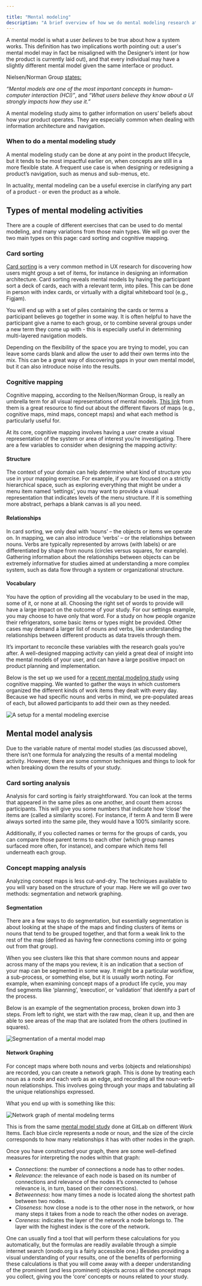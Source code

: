 ```yaml
---

title: "Mental modeling"
description: "A brief overview of how we do mental modeling research at GitLab"
---
```












A mental model is what a user *believes* to be true about how a system works. This definition has two implications worth pointing out: a user's mental model may in fact be misaligned with the Designer’s intent (or how the product is currently laid out), and that every individual may have a slightly different mental model given the same interface or product.

Nielsen/Norman Group [states:](https://www.nngroup.com/articles/mental-models/)

*“Mental models are one of the most important concepts in human–computer interaction (HCI)”*, and *“What users believe they know about a UI strongly impacts how they use it.”*

A mental modeling study aims to gather information on users’ beliefs about how your product operates. They are especially common when dealing with information architecture and navigation.


### When to do a mental modeling study

A mental modeling study can be done at any point in the product lifecycle, but it tends to be most impactful earlier on, when concepts are still in a more flexible state. A frequent use case is when designing or redesigning a product’s navigation, such as menus and sub-menus, etc.

In actuality, mental modeling can be a useful exercise in clarifying any part of a product - or even the product as a whole.

## Types of mental modeling activities

There are a couple of different exercises that can be used to do mental modeling, and many variations from those main types. We will go over the two main types on this page: card sorting and cognitive mapping.

### Card sorting

[Card sorting](https://www.nngroup.com/articles/card-sorting-how-many-users-to-test/) is a very common method in UX research for discovering how users might group a set of items, for instance in designing an information architecture. Card sorting reveals mental models by having the participant sort a deck of cards, each with a relevant term, into piles. This can be done in person with index cards, or virtually with a digital whiteboard tool (e.g., Figjam).

You will end up with a set of piles containing the cards or terms a participant believes go together in some way. It is often helpful to have the participant give a name to each group, or to combine several groups under a new term they come up with - this is especially useful in determining multi-layered navigation models.

Depending on the flexibility of the space you are trying to model, you can leave some cards blank and allow the user to add their own terms into the mix. This can be a great way of discovering gaps in your own mental model, but it can also introduce noise into the results.

### Cognitive mapping

Cognitive mapping, according to the Neilsen/Norman Group, is really an umbrella term for all visual representations of mental models. [This link](https://www.nngroup.com/articles/cognitive-mind-concept/) from them is a great resource to find out about the different flavors of maps (e.g., cognitive maps, mind maps, concept maps) and what each method is particularly useful for.

At its core, cognitive mapping involves having a user create a visual representation of the system or area of interest you’re investigating. There are a few variables to consider when designing the mapping activity:

#### Structure

The context of your domain can help determine what kind of structure you use in your mapping exercise. For example, if you are focused on a strictly hierarchical space, such as exploring everything that might be under a menu item named ‘settings’, you may want to provide a visual representation that indicates levels of the menu structure. If it is something more abstract, perhaps a blank canvas is all you need.

#### Relationships

In card sorting, we only deal with ‘nouns’ – the objects or items we operate on. In mapping, we can also introduce ‘verbs’ – or the relationships between nouns. Verbs are typically represented by arrows (with labels) or are differentiated by shape from nouns (circles versus squares, for example). Gathering information about the relationships between objects can be extremely informative for studies aimed at understanding a more complex system, such as data flow through a system or organizational structure.

#### Vocabulary

You have the option of providing all the vocabulary to be used in the map, some of it, or none at all. Choosing the right set of words to provide will have a large impact on the outcome of your study. For our settings example, you may choose to have only that word. For a study on how people organize their refrigerators, some basic items or types might be provided. Other cases may demand a larger list of nouns and verbs, like understanding the relationships between different products as data travels through them.

It’s important to reconcile these variables with the research goals you’re after. A well-designed mapping activity can yield a great deal of insight into the mental models of your user, and can have a large positive impact on product planning and implementation.

Below is the set up we used for a [recent mental modeling study](https://gitlab.com/gitlab-org/ux-research/-/issues/2076) using cognitive mapping. We wanted to gather the ways in which customers organized the different kinds of work items they dealt with every day. Because we had specific nouns and verbs in mind, we pre-populated areas of each, but allowed participants to add their own as they needed.

<img src='mental_model_setup.png' ALT='A setup for a mental modeling exercise'>

## Mental model analysis

Due to the variable nature of mental model studies (as discussed above), there isn’t one formula for analyzing the results of a mental modeling activity. However, there are some common techniques and things to look for when breaking down the results of your study.

### Card sorting analysis

Analysis for card sorting is fairly straightforward. You can look at the terms that appeared in the same piles as one another, and count them across participants. This will give you some numbers that indicate how ‘close’ the items are (called a similarity score). For instance, if term A and term B were always sorted into the same pile, they would have a 100% similarity score.

Additionally, if you collected names or terms for the groups of cards, you can compare those parent terms to each other (which group names surfaced more often, for instance), and compare which items fell underneath each group.

### Concept mapping analysis

Analyzing concept maps is less cut-and-dry. The techniques available to you will vary based on the structure of your map. Here we will go over two methods: segmentation and network graphing.

#### Segmentation

There are a few ways to do segmentation, but essentially segmentation is about looking at the shape of the maps and finding clusters of items or nouns that tend to be grouped together, and that form a weak link to the rest of the map (defined as having few connections coming into or going out from that group).

When you see clusters like this that share common nouns and appear across many of the maps you review, it is an indication that a section of your map can be segmented in some way. It might be a particular workflow, a sub-process, or something else, but it is usually worth noting. For example, when examining concept maps of a product life cycle, you may find segments like ‘planning’, ‘execution’, or ‘validation’ that identify a part of the process.

Below is an example of the segmentation process, broken down into 3 steps. From left to right, we start with the raw map, clean it up, and then are able to see areas of the map that are isolated from the others (outlined in squares).

<img src='segmentation.png' ALT='Segmentation of a mental model map'>

#### Network Graphing

For concept maps where both nouns and verbs (objects and relationships) are recorded, you can create a network graph. This is done by treating each noun as a node and each verb as an edge, and recording all the noun-verb-noun relationships. This involves going through your maps and tabulating all the unique relationships expressed.

What you end up with is something like this:

<img src='network_graph.png' ALT='Network graph of mental modeling terms'>

This is from the same [mental model study](https://gitlab.com/gitlab-org/ux-research/-/issues/2076) done at GitLab on different Work Items. Each blue circle represents a node or noun, and the size of the circle corresponds to how many relationships it has with other nodes in the graph.

Once you have constructed your graph, there are some well-defined measures for interpreting the nodes within that graph:

- *Connections*: the number of connections a node has to other nodes.
- *Relevance*: the relevance of each node is based on its number of connections and relevance of the nodes it’s connected to (whose relevance is, in turn, based on their connections).
- *Betweenness*: how many times a node is located along the shortest path between two nodes.
- *Closeness*: how close a node is to the other nose in the network, or how many steps it takes from a node to reach the other nodes on average.
- *Coreness*: indicates the layer of the network a node belongs to. The layer with the highest index is the core of the network.

One can usually find a tool that will perform these calculations for you automatically, but the formulas are readily available through a simple internet search (onodo.org is a fairly accessible one.) Besides providing a visual understanding of your results, one of the benefits of performing these calculations is that you will come away with a deeper understanding of the prominent (and less prominent) objects across all the concept maps you collect, giving you the ‘core’ concepts or nouns related to your study.
